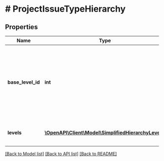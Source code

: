 # # ProjectIssueTypeHierarchy

## Properties

Name | Type | Description | Notes
------------ | ------------- | ------------- | -------------
**base_level_id** | **int** | The ID of the base level. This property is deprecated, see [Change notice: Removing hierarchy level IDs from next-gen APIs](https://developer.atlassian.com/cloud/jira/platform/change-notice-removing-hierarchy-level-ids-from-next-gen-apis/). | [optional]
**levels** | [**\OpenAPI\Client\Model\SimplifiedHierarchyLevel[]**](SimplifiedHierarchyLevel.md) | Details about the hierarchy level. | [optional] [readonly]

[[Back to Model list]](../../README.md#models) [[Back to API list]](../../README.md#endpoints) [[Back to README]](../../README.md)
